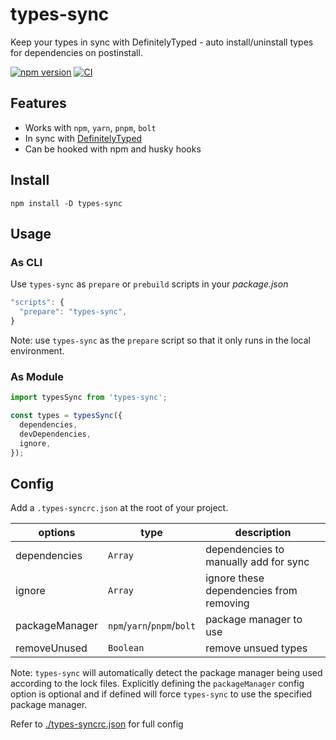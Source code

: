 # types-sync

Keep your types in sync with DefinitelyTyped - auto install/uninstall types for dependencies on
postinstall.

[![npm version](https://badge.fury.io/js/types-sync.svg)](https://www.npmjs.com/package/types-sync)
[![CI](https://github.com/maddhruv/types-sync/actions/workflows/main.yml/badge.svg)](https://github.com/maddhruv/types-sync/actions/workflows/main.yml)

## Features

- Works with `npm`, `yarn`, `pnpm`, `bolt`
- In sync with [DefinitelyTyped](https://github.com/DefinitelyTyped/DefinitelyTyped)
- Can be hooked with npm and husky hooks

## Install

`npm install -D types-sync`

## Usage

### As CLI

Use `types-sync` as `prepare` or `prebuild` scripts in your _package.json_

```js
"scripts": {
  "prepare": "types-sync",
}
```

Note: use `types-sync` as the `prepare` script so that it only runs in the local environment.

### As Module

```ts
import typesSync from 'types-sync';

const types = typesSync({
  dependencies,
  devDependencies,
  ignore,
});
```

## Config

Add a `.types-syncrc.json` at the root of your project.

| options        | type                       | description                             |
| -------------- | -------------------------- | --------------------------------------- |
| dependencies   | `Array`                    | dependencies to manually add for sync   |
| ignore         | `Array`                    | ignore these dependencies from removing |
| packageManager | `npm`/`yarn`/`pnpm`/`bolt` | package manager to use                  |
| removeUnused   | `Boolean`                  | remove unsued types                     |

Note: `types-sync` will automatically detect the package manager being used according to the lock
files. Explicitly defining the `packageManager` config option is optional and if defined will force
`types-sync` to use the specified package manager.

Refer to
[./types-syncrc.json](https://github.com/maddhruv/types-sync/blob/master/.types-syncrc.json) for
full config

